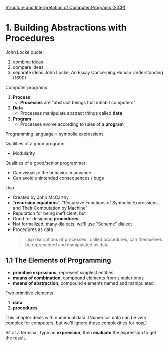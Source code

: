 [Structure and Interpretation of Computer Programs (SICP)](https://sarabander.github.io/sicp/html/index.xhtml)


# 1. Building Abstractions with Procedures

John Locke quote:
1. combine ideas
2. compare ideas
3. separate ideas
John Locke, An Essay Concerning Human Understanding (1690)

Computer programs

1. **Process**
   - **Processes** are "abstract beings that inhabit computers"
2. **Data**
   - Processes manipulate abstract things called **data**
3. **Program**
   - Processes evolve according to rules of a **program**

Programming language = symbolic expressions

Qualities of a good program:
 - Modularity
 
Qualities of a good/senior programmer:
 - Can visualize the behavior in advance
 - Can avoid unintended consequences / bugs
 
Lisp
 - Created by John McCarthy
 - "**recursion equations**", "Recursive Functions of Symbolic Expressions and Their Computation by Machine"
 - Reputation for being inefficient, but 
 - Good for designing **procedures**
 - Not formalized, many dialects, we'll use "Scheme" dialect
 - Procedures as data
     > Lisp dscriptions of processes , called procedures, can themselves be represented and manipulated as data

## 1.1 The Elements of Programming

- **primitive exprssions**, represent simplest entities
- **means of combination**, compound elements from simpler ones
- **means of abstraction**, compound elements named and manipulated

Two primitive elements
 1. **data**
 2.  **procedures**

This chapter deals with numerical data. (Numerical data can be very complex for computers, but we'll ignore these complexities for now.)

Sit at a terminal, type an **expression**, then **evaluate** the expression to get the result.